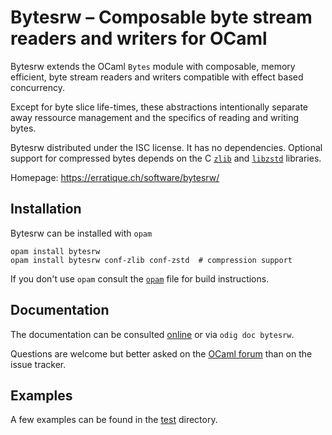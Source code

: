 Bytesrw – Composable byte stream readers and writers for OCaml
==============================================================

Bytesrw extends the OCaml `Bytes` module with composable, memory
efficient, byte stream readers and writers compatible with effect
based concurrency.

Except for byte slice life-times, these abstractions intentionally
separate away ressource management and the specifics of reading and
writing bytes.

Bytesrw distributed under the ISC license. It has no dependencies.
Optional support for compressed bytes depends on the C [`zlib`]
and [`libzstd`] libraries.

[`zlib`]: https://zlib.net
[`libzstd`]: http://zstd.net

Homepage: <https://erratique.ch/software/bytesrw/>

## Installation

Bytesrw can be installed with `opam`

    opam install bytesrw 
    opam install bytesrw conf-zlib conf-zstd  # compression support

If you don't use `opam` consult the [`opam`](opam) file for build
instructions.

## Documentation

The documentation can be consulted [online] or via `odig doc bytesrw`.

Questions are welcome but better asked on the [OCaml forum] than on the
issue tracker. 

[online]: https://erratique.ch/software/bytesrw/doc
[OCaml forum]: https://discuss.ocaml.org/

## Examples

A few examples can be found in the [test](test/) directory. 
